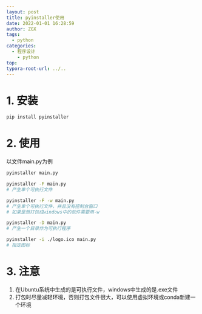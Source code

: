 ```yaml
---
layout: post
title: pyinstaller使用
date: 2022-01-01 16:28:59
author: ZGX
tags:
  - python
categories:
  - 程序设计
    - python
top: 
typora-root-url: ../..
---
```


# 1. 安装

```bash
pip install pyinstaller
```

# 2. 使用

以文件main.py为例

```bash
pyinstaller main.py

pyinstaller -F main.py
# 产生单个可执行文件

pyinstaller -F -w main.py
# 产生单个可执行文件，并且没有控制台窗口
# 如果是想打包成windows中的软件需要用-w

pyinstaller -D main.py
# 产生一个目录作为可执行程序

pyinstaller -i ./logo.ico main.py
# 指定图标

```

# 3. 注意

1. 在Ubuntu系统中生成的是可执行文件，windows中生成的是.exe文件
2. 打包时尽量减轻环境，否则打包文件很大，可以使用虚拟环境或conda新建一个环境